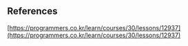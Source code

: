 ## References
[https://programmers.co.kr/learn/courses/30/lessons/12937](https://programmers.co.kr/learn/courses/30/lessons/12937)